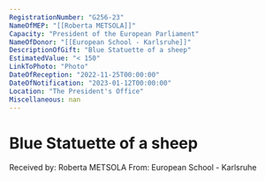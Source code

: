 ```yaml
---
RegistrationNumber: "G256-23"
NameOfMEP: "[[Roberta METSOLA]]"
Capacity: "President of the European Parliament"
NameOfDonor: "[[European School - Karlsruhe]]"
DescriptionOfGift: "Blue Statuette of a sheep"
EstimatedValue: "< 150"
LinkToPhoto: "Photo"
DateOfReception: "2022-11-25T00:00:00"
DateOfNotification: "2023-01-12T00:00:00"
Location: "The President's Office"
Miscellaneous: nan
---
```


# Blue Statuette of a sheep

Received by: Roberta METSOLA
From: European School - Karlsruhe
